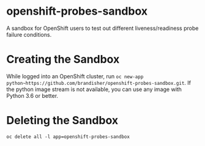 # openshift-probes-sandbox
A sandbox for OpenShift users to test out different liveness/readiness probe failure conditions.

# Creating the Sandbox
While logged into an OpenShift cluster, run `oc new-app python~https://github.com/brandisher/openshift-probes-sandbox.git`.  If the python image stream is not available, you can use any image with Python 3.6 or better.

# Deleting the Sandbox
`oc delete all -l app=openshift-probes-sandbox`
